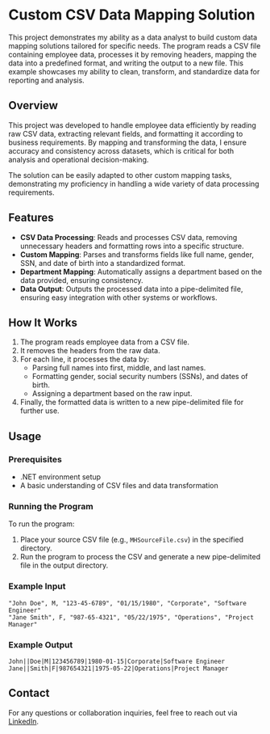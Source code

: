 
# Custom CSV Data Mapping Solution

This project demonstrates my ability as a data analyst to build custom data mapping solutions tailored for specific needs. The program reads a CSV file containing employee data, processes it by removing headers, mapping the data into a predefined format, and writing the output to a new file. This example showcases my ability to clean, transform, and standardize data for reporting and analysis.

## Overview

This project was developed to handle employee data efficiently by reading raw CSV data, extracting relevant fields, and formatting it according to business requirements. By mapping and transforming the data, I ensure accuracy and consistency across datasets, which is critical for both analysis and operational decision-making.

The solution can be easily adapted to other custom mapping tasks, demonstrating my proficiency in handling a wide variety of data processing requirements.

## Features

- **CSV Data Processing**: Reads and processes CSV data, removing unnecessary headers and formatting rows into a specific structure.
- **Custom Mapping**: Parses and transforms fields like full name, gender, SSN, and date of birth into a standardized format.
- **Department Mapping**: Automatically assigns a department based on the data provided, ensuring consistency.
- **Data Output**: Outputs the processed data into a pipe-delimited file, ensuring easy integration with other systems or workflows.

## How It Works

1. The program reads employee data from a CSV file.
2. It removes the headers from the raw data.
3. For each line, it processes the data by:
   - Parsing full names into first, middle, and last names.
   - Formatting gender, social security numbers (SSNs), and dates of birth.
   - Assigning a department based on the raw input.
4. Finally, the formatted data is written to a new pipe-delimited file for further use.

## Usage

### Prerequisites

- .NET environment setup
- A basic understanding of CSV files and data transformation

### Running the Program

To run the program:

1. Place your source CSV file (e.g., `MHSourceFile.csv`) in the specified directory.
2. Run the program to process the CSV and generate a new pipe-delimited file in the output directory.

### Example Input

```csv
"John Doe", M, "123-45-6789", "01/15/1980", "Corporate", "Software Engineer"
"Jane Smith", F, "987-65-4321", "05/22/1975", "Operations", "Project Manager"
```

### Example Output

```psv
John||Doe|M|123456789|1980-01-15|Corporate|Software Engineer
Jane||Smith|F|987654321|1975-05-22|Operations|Project Manager
```

## Contact

For any questions or collaboration inquiries, feel free to reach out via [LinkedIn](https://www.linkedin.com/in/nathan-pena-995a7155/).
